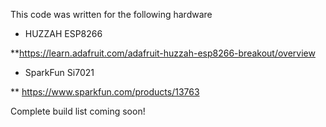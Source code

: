 This code was written for the following hardware

* HUZZAH ESP8266

**https://learn.adafruit.com/adafruit-huzzah-esp8266-breakout/overview

* SparkFun Si7021

** https://www.sparkfun.com/products/13763

Complete build list coming soon!
